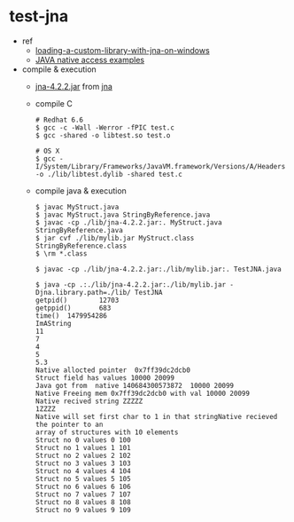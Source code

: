 # test-jna
* ref
  * [loading-a-custom-library-with-jna-on-windows](http://stackoverflow.com/questions/30327006/loading-a-custom-library-with-jna-on-windows)
  * [JAVA native access examples](http://jnaexamples.blogspot.com/2012/03/java-native-access-is-easy-way-to.html)
* compile & execution
  * [jna-4.2.2.jar](https://maven.java.net/content/repositories/releases/net/java/dev/jna/jna/4.2.2/jna-4.2.2.jar) from [jna](https://github.com/java-native-access/jna)
  * compile C

    ```
    # Redhat 6.6
    $ gcc -c -Wall -Werror -fPIC test.c
    $ gcc -shared -o libtest.so test.o

    # OS X
    $ gcc -I/System/Library/Frameworks/JavaVM.framework/Versions/A/Headers -o ./lib/libtest.dylib -shared test.c
    ```
  * compile java & execution

    ```
    $ javac MyStruct.java
    $ javac MyStruct.java StringByReference.java
    $ javac -cp ./lib/jna-4.2.2.jar:. MyStruct.java StringByReference.java
    $ jar cvf ./lib/mylib.jar MyStruct.class StringByReference.class
    $ \rm *.class

    $ javac -cp ./lib/jna-4.2.2.jar:./lib/mylib.jar:. TestJNA.java

    $ java -cp .:./lib/jna-4.2.2.jar:./lib/mylib.jar -Djna.library.path=./lib/ TestJNA
    getpid()        12703
    getppid()       683
    time()  1479954286
    ImAString
    11
    7
    4
    5
    5.3
    Native allocted pointer  0x7ff39dc2dcb0
    Struct field has values 10000 20099
    Java got from  native 140684300573872  10000 20099
    Native Freeing mem 0x7ff39dc2dcb0 with val 10000 20099
    Native recived string ZZZZZ
    1ZZZZ
    Native will set first char to 1 in that stringNative recieved the pointer to an
    array of structures with 10 elements
    Struct no 0 values 0 100
    Struct no 1 values 1 101
    Struct no 2 values 2 102
    Struct no 3 values 3 103
    Struct no 4 values 4 104
    Struct no 5 values 5 105
    Struct no 6 values 6 106
    Struct no 7 values 7 107
    Struct no 8 values 8 108
    Struct no 9 values 9 109
    ```
